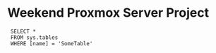 # Weekend Proxmox Server Project




```tsql
 SELECT *
 FROM sys.tables
 WHERE [name] = 'SomeTable'
 ```
